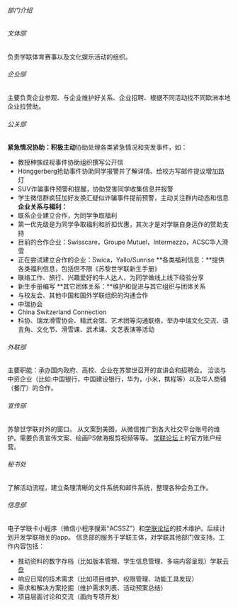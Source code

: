 ###### 部门介绍
###### 文体部
负责学联体育赛事以及文化娱乐活动的组织。

###### 企业部
主要负责企业参观、与企业维护好关系、企业招聘、根据不同活动找不同欧洲本地企业拉赞助。

###### 公关部
**紧急情况协助：积极主动**协助处理各类紧急情况和突发事件，如：
* 教授种族歧视事件协助组织撰写公开信
* Hönggerberg抢劫事件协助同学报警并了解详情、给校方写邮件提议增加路灯
* SUV诈骗事件预警和提醒，协助受害同学收集信息并报警
* 学生微信群疯狂加好友换汇疑似诈骗事件提前预警，主动关注群内动态和信息
**企业关系与福利：**
* 联系企业建立合作，为同学争取福利
* 第一优先级是为同学争取福利和折扣优惠，其次才是对学联自身运作的赞助支持
* 目前的合作企业：Swisscare，Groupe Mutuel，Intermezzo，ACSC华人滑雪
* 正在尝试建立合作的企业：Swica，Yallo/Sunrise
**各类福利信息：**提供各类福利信息，包括但不限《苏黎世学联新生手册》
* 联络工作、旅行、兴趣爱好的牛人达人，为同学做线上线下经验分享
* 新生手册编写
**其它团体关系：**维护和促进与其它组织与团体关系
* 与校友会、其他中国和国外学联组织的沟通合作
* 中瑞协会
* China Switzerland Connection
* 科协、瑞龙滑雪协会、精武会馆、艺术团等沟通联络，举办中瑞文化交流、语言角、文化节、滑雪课、武术课、文艺表演等活动

###### 外联部
主要职能：承办国内政府、高校、企业在苏黎世召开的宣讲会和招聘会。
洽谈与中资企业（比如:中国银行，中国建设银行，华为，小米，携程等）以及华人商铺（餐厅）的合作。

###### 宣传部
苏黎世学联对外的窗口。
从文案到美图，从微信推广到各大社交平台账号的维护。需要负责宣传文案、绘画PS做海报剪视频等等。
[学联论坛](https://forum.acssz.org)上的官方账户经营。
 
###### 秘书处
了解活动流程，建立条理清晰的文件系统和邮件系统，整理各种会务工作。

###### 信息部
电子学联卡小程序（微信小程序搜索“ACSSZ”）和[学联论坛](https://forum.acssz.org)的技术维护。后续计划开发学联相关的app。
信息部的服务于学联主体，对学联其他部门做支持。工作内容包括：
- 推动资料的数字存档（比如版本管理、学生信息管理、多端内容呈现）学联云盘
- 响应日常的技术需求（比如项目维护、权限管理、功能工具发现）
- 需求和解决方案挖掘（维护需求列表、活动预案总结）
- 项目层面讨论和交流（面向专项开发）

